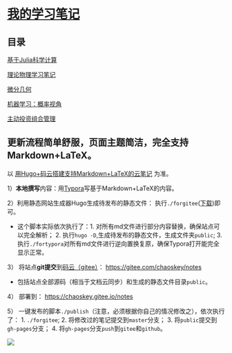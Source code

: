 # [我的学习笔记](https://chaoskey.gitee.io/notes/)

## 目录

[基于Julia科学计算](https://chaoskey.gitee.io/notes/docs/julia/)

[理论物理学习笔记](https://chaoskey.gitee.io/notes/docs/theophy/)

[微分几何](https://chaoskey.gitee.io/notes/docs/diffgeo)

[机器学习：概率视角](https://chaoskey.gitee.io/notes/docs/mlapp)

[主动投资组合管理](https://chaoskey.gitee.io/notes/docs/apm)

## 更新流程简单舒服，页面主题简洁，完全支持Markdown+LaTeX。

以 [用Hugo+码云搭建支持Markdown+LaTeX的云笔记](https://chaoskey.gitee.io/notes/posts/0000/) 为准。

1）**本地撰写**内容：用[Typora](https://www.typora.io/)写基于Markdown+LaTeX的内容。

2）利用静态网站生成器Hugo生成待发布的静态文件： 执行`./forgitee`([下载](https://chaoskey.gitee.io/notes/assets/forgitee))即可。

- 这个脚本实际依次执行了：1. 对所有md文件进行部分内容替换，确保站点可以完全解析； 2. 执行`hugo -D`,生成待发布的静态文件，生成文件夹`public`;  3. 执行`./fortypora`对所有md文件进行逆向置换复原，确保Typora打开能完全显示正常。

3） 将站点**git提交**到[码云（gitee）](https://gitee.com)： https://gitee.com/chaoskey/notes 

- 包括站点全部源码（相当于文档云同步）和生成的静态文件目录`public`。

4） 部署到： https://chaoskey.gitee.io/notes

5） 一键发布的脚本`./publish`（注意，必须根据你自己的情况修改之），依次执行了： 1.  `./forgitee`;  2.  将修改过的笔记提交到`master`分支； 3. 将`public`提交到`gh-pages`分支；  4. 将`gh-pages`分支`push`到`gitee`和`github`。

![](https://chaoskey.gitee.io/notes/images/0103.jpg)



